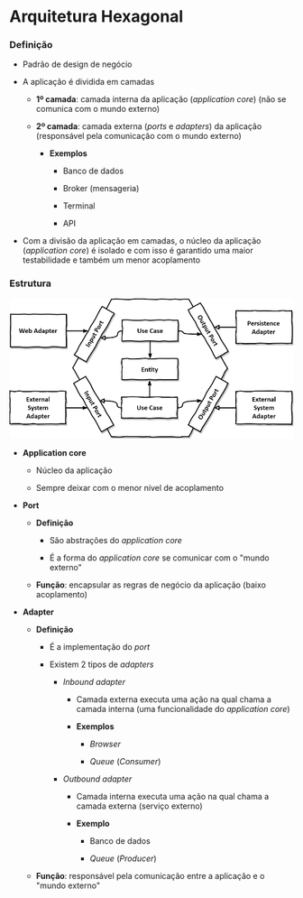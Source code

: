 # Arquitetura Hexagonal

### Definição

* Padrão de design de negócio

* A aplicação é dividida em camadas

  * **1º camada**: camada interna da aplicação (*application core*) (não se comunica com o mundo externo)

  * **2º camada**: camada externa (*ports* e *adapters*) da aplicação (responsável pela comunicação com o mundo externo)

    * **Exemplos**

      * Banco de dados

      * Broker (mensageria)

      * Terminal

      * API

* Com a divisão da aplicação em camadas, o núcleo da aplicação (*application core*) é isolado e com isso é garantido uma maior testabilidade e também um menor acoplamento

### Estrutura

![](./assets/hexagonal-architecture.png)

* **Application core**

  * Núcleo da aplicação

  * Sempre deixar com o menor nível de acoplamento

* **Port**

  * **Definição**

    * São abstrações do *application core*

    * É a forma do *application core* se comunicar com o "mundo externo"

  * **Função**: encapsular as regras de negócio da aplicação (baixo acoplamento)

* **Adapter**

  * **Definição**

    * É a implementação do *port*

    * Existem 2 tipos de *adapters*

      * *Inbound adapter*

        * Camada externa executa uma ação na qual chama a camada interna (uma funcionalidade do *application core*)

        * **Exemplos** 

          * *Browser*

          * *Queue* (*Consumer*)

      * *Outbound adapter*

        * Camada interna executa uma ação na qual chama a camada externa (serviço externo)

        * **Exemplo**

          * Banco de dados

          * *Queue* (*Producer*)

  * **Função**: responsável pela comunicação entre a aplicação e o "mundo externo" 